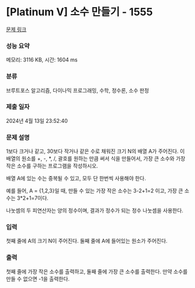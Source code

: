 # [Platinum V] 소수 만들기 - 1555 

[문제 링크](https://www.acmicpc.net/problem/1555) 

### 성능 요약

메모리: 3116 KB, 시간: 1604 ms

### 분류

브루트포스 알고리즘, 다이나믹 프로그래밍, 수학, 정수론, 소수 판정

### 제출 일자

2024년 4월 13일 23:52:40

### 문제 설명

<p>1보다 크거나 같고, 30보다 작거나 같은 수로 채워진 크기 N의 배열 A가 주어진다. 이 배열의 원소를 +, -, *, /, 괄호를 원하는 만큼 써서 식을 만들어서, 가장 큰 소수와 가장 작은 소수를 구하는 프로그램을 작성하시오.</p>

<p>배열 A에 있는 수는 중복될 수 있고, 모두 단 한번씩 사용해야 한다.</p>

<p>예를 들어, A = {1,2,3}일 때, 만들 수 있는 가장 작은 소수는 3-2+1=2 이고, 가장 큰 소수는 3*2+1=7이다. </p>

<p>나눗셈의 두 피연산자는 양의 정수이며, 결과가 정수가 되는 정수 나눗셈을 사용한다.</p>

### 입력 

 <p>첫째 줄에 A의 크기 N이 주어진다. 둘째 줄에 A에 들어있는 원소가 주어진다.</p>

### 출력 

 <p>첫째 줄에 가장 작은 소수를 출력하고, 둘째 줄에 가장 큰 소수를 출력한다. 만약 소수를 만들 수 없으면 -1을 출력한다.</p>

